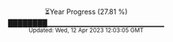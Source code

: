 <p align="center">
⏳Year Progress (27.81 %) <br>
████████▁▁▁▁▁▁▁▁▁▁▁▁▁▁▁▁▁▁▁▁▁▁ <br>
<sub>Updated: Wed, 12 Apr 2023 12:03:05 GMT</sub>
</p>

